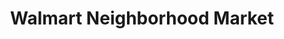 ---
title: "Walmart Neighborhood Market"
url: /kingsport/walmart-neighborhood-market/
shop: Supermarkt
---